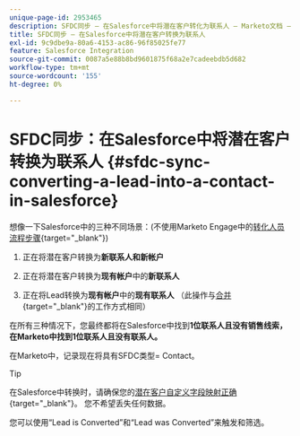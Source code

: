 ```yaml
---
unique-page-id: 2953465
description: SFDC同步 — 在Salesforce中将潜在客户转化为联系人 — Marketo文档 — 产品文档
title: SFDC同步 — 在Salesforce中将潜在客户转换为联系人
exl-id: 9c9dbe9a-80a6-4153-ac86-96f85025fe77
feature: Salesforce Integration
source-git-commit: 0087a5e88b8bd9601875f68a2e7cadeebdb5d682
workflow-type: tm+mt
source-wordcount: '155'
ht-degree: 0%

---
```


# SFDC同步：在Salesforce中将潜在客户转换为联系人 {#sfdc-sync-converting-a-lead-into-a-contact-in-salesforce}

想像一下Salesforce中的三种不同场景：(不使用Marketo Engage中的[转化人员流程步骤](/help/marketo/product-docs/core-marketo-concepts/smart-campaigns/flow-actions/convert-person.md){target="_blank"})

1. 正在将潜在客户转换为&#x200B;**新联系人和新帐户**
1. 正在将潜在客户转换为&#x200B;**现有帐户**&#x200B;中的&#x200B;**新联系人**

1. 正在将Lead转换为&#x200B;**现有帐户**&#x200B;中的&#x200B;**现有联系人** （此操作与[合并](/help/marketo/product-docs/crm-sync/salesforce-sync/sfdc-sync-details/sfdc-sync-merging-a-lead-contact-person.md){target="_blank"}的工作方式相同）

在所有三种情况下，您最终都将在Salesforce中找到&#x200B;**1位联系人且没有销售线索，在Marketo中找到1位联系人且没有联系人。**

在Marketo中，记录现在将具有SFDC类型= Contact。

>[!TIP]
>
>在Salesforce中转换时，请确保您的[潜在客户自定义字段映射正确](https://help.salesforce.com/apex/HTViewHelpDoc?id=customize_mapleads.htm){target="_blank"}。 您不希望丢失任何数据。

您可以使用“Lead is Converted”和“Lead was Converted”来触发和筛选。
